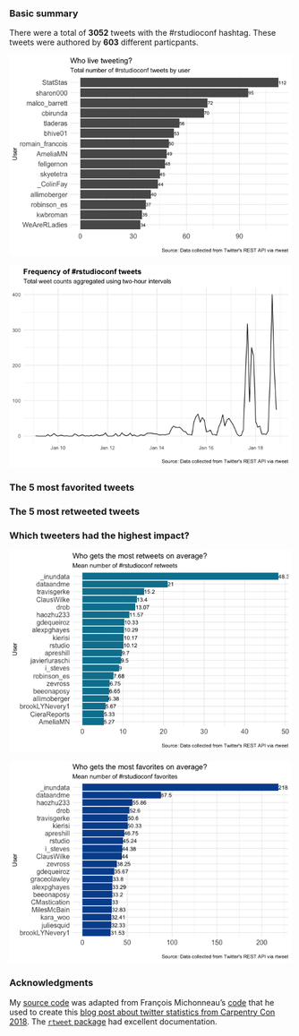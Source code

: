 ### Basic summary

There were a total of **3052** tweets with the \#rstudioconf hashtag.
These tweets were authored by **603** different particpants.

![](rtweets_rstudioconf_figs/topusers-1.png)

![](rtweets_rstudioconf_figs/tweet_timeline-1.png)

### The 5 most favorited tweets

### The 5 most retweeted tweets

### Which tweeters had the highest impact?

![](rtweets_rstudioconf_figs/meanretweet-1.png)

![](rtweets_rstudioconf_figs/meanfav-1.png)

### Acknowledgments

My [source
code](https://github.com/raynamharris/cefp2019/blob/master/dataviz/rtweets_rstudioconf.Rmd)
was adapted from François Michonneau’s
[code](https://github.com/fmichonneau/2018-carpentrycon-tweets/blob/master/index.Rmd)
that he used to create this [blog post about twitter statistics from
Carpentry Con
2018](https://carpentries.org/2018/06/carpentrycon-tweets). The
[`rtweet` package](https://rtweet.info/) had excellent documentation.
